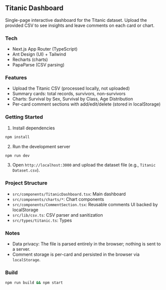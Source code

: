 ## Titanic Dashboard

Single-page interactive dashboard for the Titanic dataset. Upload the provided CSV to see insights and leave comments on each card or chart.

### Tech
- Next.js App Router (TypeScript)
- Ant Design (UI) + Tailwind
- Recharts (charts)
- PapaParse (CSV parsing)

### Features
- Upload the Titanic CSV (processed locally, not uploaded)
- Summary cards: total records, survivors, non-survivors
- Charts: Survival by Sex, Survival by Class, Age Distribution
- Per-card comment sections with add/edit/delete (stored in localStorage)

### Getting Started
1. Install dependencies
```bash
npm install
```
2. Run the development server
```bash
npm run dev
```
3. Open `http://localhost:3000` and upload the dataset file (e.g., `Titanic Dataset.csv`).

### Project Structure
- `src/components/TitanicDashboard.tsx`: Main dashboard
- `src/components/charts/*`: Chart components
- `src/components/CommentSection.tsx`: Reusable comments UI backed by localStorage
- `src/lib/csv.ts`: CSV parser and sanitization
- `src/types/titanic.ts`: Types

### Notes
- Data privacy: The file is parsed entirely in the browser; nothing is sent to a server.
- Comment storage is per-card and persisted in the browser via `localStorage`.

### Build
```bash
npm run build && npm start
```
